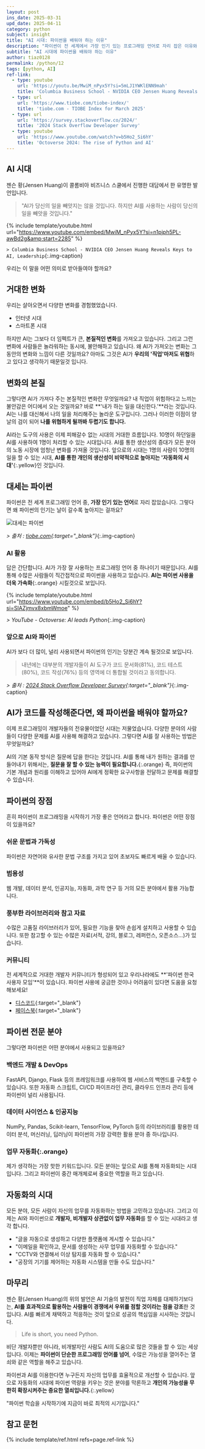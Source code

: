 ```yaml
---
layout: post
ins_date: 2025-03-31
upd_date: 2025-04-11
category: python
subject: insight
title: "AI 시대: 파이썬을 배워야 하는 이유"
description: "파이썬이 전 세계에서 가장 인기 있는 프로그래밍 언어로 자리 잡은 이유와 AI 시대에서의 역할을 살펴봅니다. 파이썬이 개발자뿐 아니라 모든 분야의 사람들에게 업무 자동화의 핵심 도구가 된 이유를 확인해보세요."
subtitle: "AI 시대에 파이썬을 배워야 하는 이유"
author: tiaz0128
permalink: /python/12
tags: [python, AI]
ref-link:
  - type: youtube
    url: 'https://youtu.be/MwiM_nPyx5Y?si=5mLJ1YWKlENN9mah'
    title: 'Columbia Business School - NVIDIA CEO Jensen Huang Reveals Keys to AI, Leadership'
  - type: url
    url: 'https://www.tiobe.com/tiobe-index/'
    title: 'tiobe.com - TIOBE Index for March 2025'
  - type: url
    url: 'https://survey.stackoverflow.co/2024/'
    title: '2024 Stack Overflow Developer Survey'
  - type: youtube
    url: 'https://www.youtube.com/watch?v=b5Ho2_Si6hY'
    title: 'Octoverse 2024: The rise of Python and AI'
---
```


## AI 시대

젠슨 황(Jensen Huang)이 콜롬비아 비즈니스 스쿨에서 진행한 대담에서 한 유명한 발언입니다.

> "AI가 당신의 일을 빼앗지는 않을 것입니다. 하지만 AI를 사용하는 사람이 당신의 일을 빼앗을 것입니다."

{% include template/youtube.html
    url="https://www.youtube.com/embed/MwiM_nPyx5Y?si=n1pjph5PL-awBd2g&amp;start=2285"
%}

`> Columbia Business School - NVIDIA CEO Jensen Huang Reveals Keys to AI, Leadership`{:.img-caption}

우리는 이 말을 어떤 의미로 받아들여야 할까요?

## 거대한 변화

우리는 살아오면서 다양한 변화를 경험했었습니다.

- 인터넷 시대
- 스마트폰 시대

하지만 AI는 그보다 더 임펙트가 큰, **본질적인 변화**를 가져오고 있습니다. 그리고 그런 변화에 사람들은 놀라워하는 동시에, 불안해하고 있습니다. 왜 AI가 가져오는 변화는 그동안의 변화와 느낌이 다른 것일까요? 아마도 그것은 AI가 **우리의 '직업'마저도 위협**하고 있다고 생각하기 때문일것 입니다.

## 변화의 본질

그렇다면 AI가 가져다 주는 본질적인 변화란 무엇일까요? 내 직업이 위험하다고 느끼는 불안감은 어디에서 오는 것일까요? 바로 **'내가 하는 일을 대신한다.'**라는 것입니다. AI는 나를 대신해서 나의 일을 처리해주는 놀라운 도구입니다. 그러나 이러한 이점이 양날의 검이 되어 **나를 위협하게 될까봐 두렵기도 합니다.**

AI라는 도구의 사용은 이제 피해갈수 없는 시대의 거대한 흐름입니다. 10명이 하던일을 AI를 사용하여 1명이 처리할 수 있는 시대입니다. AI를 통한 생산성의 증대가 모든 분야의 노동 시장에 엄청난 변화를 가져올 것입니다. 앞으로의 시대는 1명의 사람이 10명의 일을 할 수 있는 시대, **AI를 통한 개인의 생산성이 비약적으로 높아지는 '자동화의 시대'**{:.yellow}인 것입니다.

## 대세는 파이썬

파이썬은 전 세계 프로그래밍 언어 중, **가장 인기 있는 언어**로 자리 잡았습니다. 그렇다면 왜 파이썬의 인기는 날이 갈수록 높아지는 걸까요?

![대세는 파이썬](/assets/img/content/python/012/001.webp)

*> 출처 : [tiobe.com](https://www.tiobe.com/tiobe-index/){:target="_blank"}*{:.img-caption}

### AI 활용

답은 간단합니다. AI가 가장 잘 사용하는 프로그래밍 언어 중 하나이기 때문입니다. AI를 통해 수많은 사람들이 직간접적으로 파이썬을 사용하고 있습니다. **AI는 파이썬 사용을 더욱 가속화**{:.orange} 시킬것으로 보입니다.

{% include template/youtube.html
    url="https://www.youtube.com/embed/b5Ho2_Si6hY?si=SlAZjmvx8xbmWmoe"
%}

*> YouTube - Octoverse: AI leads Python*{:.img-caption}

### 앞으로 AI와 파이썬

AI가 보다 더 많이, 널리 사용되면서 파이썬의 인기는 당분간 계속 될것으로 보입니다.

> 내년에는 대부분의 개발자들이 AI 도구가 코드 문서화(81%), 코드 테스트(80%), 코드 작성(76%) 등의 영역에 더 통합될 것이라고 동의합니다.

*> 출처 : [2024 Stack Overflow Developer Survey](https://survey.stackoverflow.co/2024/){:target="_blank"}*{:.img-caption}

## AI가 코드를 작성해준다면, 왜 파이썬을 배워야 할까요?

이제 프로그래밍이 개발자들의 전유물이었던 시대는 저물었습니다. 다양한 분야의 사람들이 다양한 문제를 AI를 사용해 해결하고 있습니다. 그렇다면 AI를 잘 사용하는 방법은 무엇일까요?

AI의 기본 동작 방식은 질문에 답을 한다는 것입니다. AI를 통해 내가 원하는 결과를 만들어내기 위해서는, **질문을 잘 할 수 있는 능력이 필요합니다.**{:.orange} 즉, 파이썬의 기본 개념과 원리를 이해하고 있어야 AI에게 정확한 요구사항을 전달하고 문제를 해결할 수 있습니다.

## 파이썬의 장점

흔히 파이썬이 프로그래밍을 시작하기 가장 좋은 언어라고 합니다. 파이썬은 어떤 장점이 있을까요?

### 쉬운 문법과 가독성

파이썬은 자연어와 유사한 문법 구조를 가지고 있어 초보자도 빠르게 배울 수 있습니다.

### 범용성

웹 개발, 데이터 분석, 인공지능, 자동화, 과학 연구 등 거의 모든 분야에서 활용 가능합니다.

### 풍부한 라이브러리와 참고 자료

수많은 고품질 라이브러리가 있어, 필요한 기능을 찾아 손쉽게 설치하고 사용할 수 있습니다. 또한 참고할 수 있는 수많은 자료(서적, 강의, 블로그, 레퍼런스, 오픈소스...)가 있습니다.

### 커뮤니티

전 세계적으로 거대한 개발자 커뮤니티가 형성되어 있고 우리나라에도 **'파이썬 한국 사용자 모임'**이 있습니다. 파이썬 사용에 궁금한 것이나 어려움이 있다면 도움을 요청해보세요!

- [디스코드](https://discord.com/invite/wg7Rytx5fK){:target="_blank"}
- [페이스북](https://www.facebook.com/groups/373189689430865){:target="_blank"}

## 파이썬 전문 분야

그렇다면 파이썬은 어떤 분야에서 사용되고 있을까요?

### 백엔드 개발 & DevOps

FastAPI, Django, Flask 등의 프레임워크를 사용하여 웹 서비스의 백엔드를 구축할 수 있습니다. 또한 자동화 스크립트, CI/CD 파이프라인 관리, 클라우드 인프라 관리 등에 파이썬이 널리 사용됩니다.

### 데이터 사이언스 & 인공지능

NumPy, Pandas, Scikit-learn, TensorFlow, PyTorch 등의 라이브러리를 활용한 데이터 분석, 머신러닝, 딥러닝이 파이썬의 가장 강력한 활용 분야 중 하나입니다.

### **업무 자동화**{:.orange}

제가 생각하는 가장 핫한 키워드입니다. 모든 분야는 앞으로 AI를 통해 자동화되는 시대입니다. 그리고 파이썬이 중간 매개체로써 중요한 역할을 하고 있습니다.

## 자동화의 시대

모든 분야, 모든 사람이 자신의 업무를 자동화하는 방법을 고민하고 있습니다. 그리고 이제는 AI와 파이썬으로 **개발자, 비개발자 상관없이 업무 자동화**를 할 수 있는 시대라고 생각 합니다.

- "글을 자동으로 생성하고 다양한 플랫폼에 게시할 수 있습니다."
- "이메일을 확인하고, 문서를 생성하는 사무 업무를 자동화할 수 있습니다."
- "CCTV와 연결해서 이상 탐지를 자동화 할 수 있습니다."
- "공장의 기기를 제어하는 자동화 시스템을 만들 수도 있습니다."

## 마무리

젠슨 황(Jensen Huang)의 위의 발언은 AI 기술의 발전이 직업 자체를 대체하기보다는, **AI를 효과적으로 활용하는 사람들이 경쟁에서 우위를 점할 것이라는 점을 강조**한 것입니다. AI를 빠르게 채택하고 적응하는 것이 앞으로 성공의 핵심임을 시사하는 것입니다.

> Life is short, you need Python.

비단 개발자뿐만 아니라, 비개발자인 사람도 AI의 도움으로 많은 것들을 할 수 있는 세상입니다. 이제는 **파이썬이 단순한 프로그래밍 언어를 넘어**, 수많은 가능성을 열어주는 열쇠와 같은 역할을 해주고 있습니다.

파이썬과 AI를 이용한다면 누구든지 자신의 업무를 효율적으로 개선할 수 있습니다. 앞으로 자동화의 시대에 파이썬 역량을 키우는 것은 분야를 막론하고 **개인의 가능성을 무한히 확장시켜주는 중요한 열쇠입니다.**{:.yellow}

"파이썬 학습을 시작하기에 지금이 바로 최적의 시기입니다."

## 참고 문헌

{% include template/ref.html refs=page.ref-link %}
